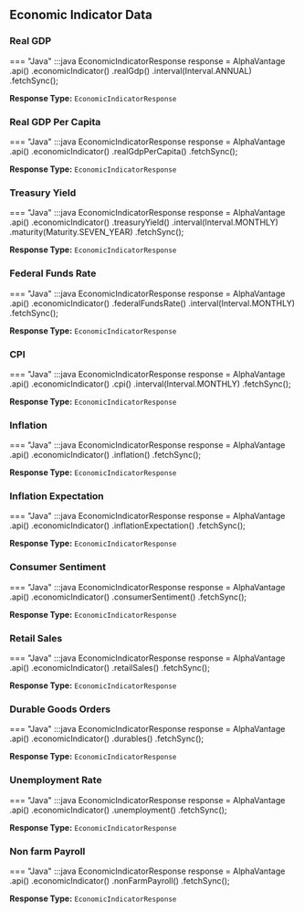 ## Economic Indicator Data

### Real GDP

=== "Java"
        :::java
        EconomicIndicatorResponse response =  AlphaVantage
            .api()
            .economicIndicator()
            .realGdp()
            .interval(Interval.ANNUAL)
            .fetchSync();

**Response Type:**
`EconomicIndicatorResponse`

### Real GDP Per Capita

=== "Java"
        :::java
        EconomicIndicatorResponse response =  AlphaVantage
            .api()
            .economicIndicator()
            .realGdpPerCapita()
            .fetchSync();

**Response Type:**
`EconomicIndicatorResponse`

### Treasury Yield

=== "Java"
        :::java
        EconomicIndicatorResponse response =  AlphaVantage
            .api()
            .economicIndicator()
            .treasuryYield()
            .interval(Interval.MONTHLY)
            .maturity(Maturity.SEVEN_YEAR)
            .fetchSync();

**Response Type:**
`EconomicIndicatorResponse`

### Federal Funds Rate

=== "Java"
        :::java
        EconomicIndicatorResponse response =  AlphaVantage
            .api()
            .economicIndicator()
            .federalFundsRate()
            .interval(Interval.MONTHLY)
            .fetchSync();

**Response Type:**
`EconomicIndicatorResponse`

### CPI

=== "Java"
        :::java
        EconomicIndicatorResponse response =  AlphaVantage
            .api()
            .economicIndicator()
            .cpi()
            .interval(Interval.MONTHLY)
            .fetchSync();

**Response Type:**
`EconomicIndicatorResponse`

### Inflation

=== "Java"
        :::java
        EconomicIndicatorResponse response =  AlphaVantage
            .api()
            .economicIndicator()
            .inflation()
            .fetchSync();

**Response Type:**
`EconomicIndicatorResponse`

### Inflation Expectation

=== "Java"
        :::java
        EconomicIndicatorResponse response =  AlphaVantage
            .api()
            .economicIndicator()
            .inflationExpectation()
            .fetchSync();

**Response Type:**
`EconomicIndicatorResponse`

### Consumer Sentiment

=== "Java"
        :::java
        EconomicIndicatorResponse response =  AlphaVantage
            .api()
            .economicIndicator()
            .consumerSentiment()
            .fetchSync();

**Response Type:**
`EconomicIndicatorResponse`

### Retail Sales

=== "Java"
        :::java
        EconomicIndicatorResponse response =  AlphaVantage
            .api()
            .economicIndicator()
            .retailSales()
            .fetchSync();

**Response Type:**
`EconomicIndicatorResponse`

### Durable Goods Orders

=== "Java"
        :::java
        EconomicIndicatorResponse response =  AlphaVantage
            .api()
            .economicIndicator()
            .durables()
            .fetchSync();

**Response Type:**
`EconomicIndicatorResponse`

### Unemployment Rate

=== "Java"
        :::java
        EconomicIndicatorResponse response =  AlphaVantage
            .api()
            .economicIndicator()
            .unemployment()
            .fetchSync();

**Response Type:**
`EconomicIndicatorResponse`

### Non farm Payroll

=== "Java"
        :::java
        EconomicIndicatorResponse response =  AlphaVantage
            .api()
            .economicIndicator()
            .nonFarmPayroll()
            .fetchSync();

**Response Type:**
`EconomicIndicatorResponse`

